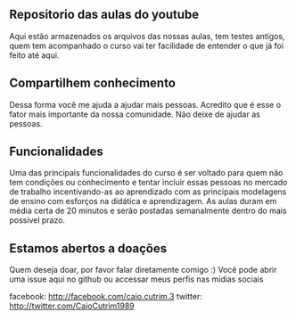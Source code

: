 ## Repositorio das aulas do youtube
Aqui estão armazenados os arquivos das nossas aulas, tem testes antigos, quem tem acompanhado o curso
vai ter facilidade de entender o que já foi feito até aqui.
## Compartilhem conhecimento
Dessa forma você me ajuda a ajudar mais pessoas. Acredito que é esse o fator mais importante da nossa comunidade.
Não deixe de ajudar as pessoas.
## Funcionalidades
Uma das principais funcionalidades do curso é ser voltado para quem não tem condições ou conhecimento e tentar incluir 
essas pessoas no mercado de trabalho incentivando-as ao aprendizado com as principais modelagens de ensino com esforços 
na didática e aprendizagem.
As aulas duram em média certa de 20 minutos e serão postadas semanalmente dentro do mais possível prazo.
## Estamos abertos a doações
Quem deseja doar, por favor falar diretamente comigo :)
Você pode abrir uma issue aqui no github ou accessar meus perfis nas mídias sociais

facebook: http://facebook.com/caio.cutrim.3
twitter: http://twitter.com/CaioCutrim1989
